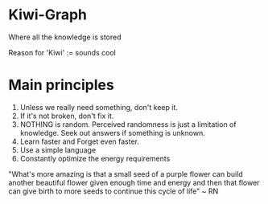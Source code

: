 # Kiwi-Graph
Where all the knowledge is stored

Reason for 'Kiwi' := sounds cool

# Main principles
1. Unless we really need something, don't keep it.
2. If it's not broken, don't fix it.
3. NOTHING is random. Perceived randomness is just a limitation of knowledge. Seek out answers if something is unknown.
4. Learn faster and Forget even faster.
5. Use a simple language
6. Constantly optimize the energy requirements

"What's more amazing is that a small seed of a purple flower can build another beautiful flower given enough time and energy and then that flower can give birth to more seeds to continue this cycle of life" ~ RN
